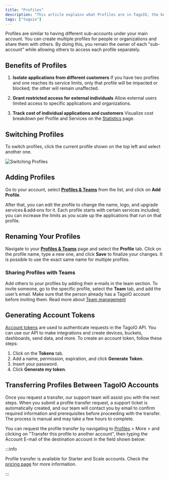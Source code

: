 ```yaml
---
title: "Profiles"
description: "This article explains what Profiles are in TagoIO, the benefits of using them, how to switch between profiles, and how profile transfers between TagoIO accounts are handled."
tags: ["tagoio"]
---
```

Profiles are similar to having different sub-accounts under your main account. You can create multiple profiles for people or organizations and share them with others. By doing this, you remain the owner of each "sub-account" while allowing others to access each profile separately.

## Benefits of Profiles

1. **Isolate applications from different customers**
   If you have two profiles and one reaches its service limits, only that profile will be impacted or blocked; the other will remain unaffected.

2. **Grant restricted access for external individuals**
   Allow external users limited access to specific applications and organizations.

3. **Track cost of individual applications and customers**
   Visualize cost breakdown per Profile and Services on the [Statistics](/docs/tagoio/profiles/index.md) page.

## Switching Profiles

To switch profiles, click the current profile shown on the top left and select another one.

![Switching Profiles](/docs_imagem/tagoio/rounded-image-1761227083363.png)


## Adding Profiles

Go to your account, select **[Profiles & Teams](https://admin.tago.io/profile)** from the list, and click on **Add Profile**.

After that, you can edit the profile to change the name, logo, and upgrade services & add‑ons for it. Each profile starts with certain services included; you can increase the limits as you scale up the applications that run on that profile.

## Renaming Your Profiles

Navigate to your **[Profiles & Teams](https://admin.tago.io/profile)** page and select the **Profile** tab. Click on the profile name, type a new one, and click **Save** to finalize your changes. It is possible to use the exact same name for multiple profiles.

### Sharing Profiles with Teams

Add others to your profiles by adding their e‑mails in the team section. To invite someone, go to the specific profile, select the **Team** tab, and add the user’s email. Make sure that the person already has a TagoIO account before inviting them. Read more about [Team management](/docs/tagoio/profiles/team-management-sharing-your-profile.md)

## Generating Account Tokens

[Account tokens](/docs/tagoio/profiles/account-token.md) are used to authenticate requests in the TagoIO API. You can use our API to make integrations and create devices, buckets, dashboards, send data, and more. To create an account token, follow these steps:

1. Click on the **Tokens** tab.
2. Add a name, permission, expiration, and click **Generate Token**.
3. Insert your password.
4. Click **Generate my token**.


## Transferring Profiles Between TagoIO Accounts

Once you request a transfer, our support team will assist you with the next steps. When you submit a profile transfer request, a support ticket is automatically created, and our team will contact you by email to confirm required information and prerequisites before proceeding with the transfer. The process is manual and may take a few hours to complete.

You can request the profile transfer by navigating to [Profiles](https://admin.tago.io/profile) > More > and clicking on "Transfer this profile to another account", then typing the Account E-mail of the destination account in the field shown below:

:::info

Profile transfer is available for Starter and Scale accounts. Check the [pricing page](https://tago.io/pricing/) for more information.

:::
